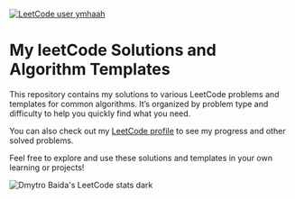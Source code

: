 [![LeetCode user ymhaah](https://img.shields.io/badge/dynamic/json?style=flat-square&labelColor=black&color=%23ffa116&label=Solved&query=solvedOverTotal&url=https%3A%2F%2Fleetcode-badge.vercel.app%2Fapi%2Fusers%2Fymhaah&logo=leetcode&logoColor=yellow)](https://leetcode.com/ymhaah/)
# My leetCode Solutions and Algorithm Templates

This repository contains my solutions to various LeetCode problems and templates for common algorithms. It’s organized by problem type and difficulty to help you quickly find what you need.

You can also check out my [LeetCode profile](https://leetcode.com/u/ymhaah/) to see my progress and other solved problems.

Feel free to explore and use these solutions and templates in your own learning or projects!

![Dmytro Baida's LeetCode stats dark](https://leetcode-badge-sage.vercel.app/badge/ymhaah?theme=dark&bgColor=282828)
